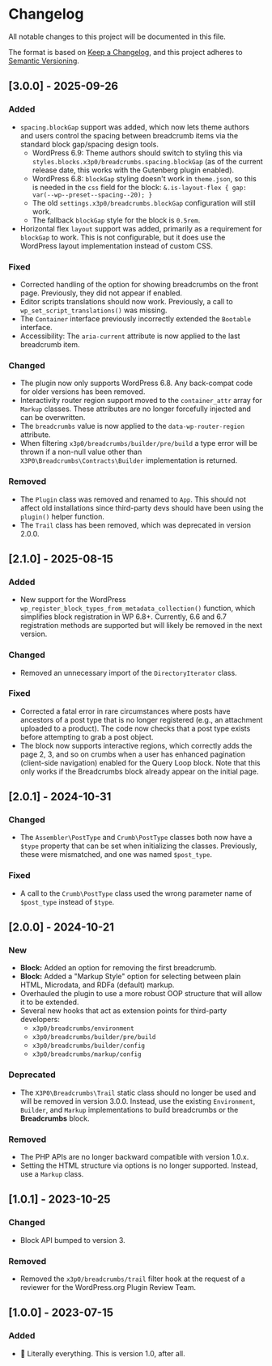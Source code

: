 # Changelog

All notable changes to this project will be documented in this file.

The format is based on [Keep a Changelog](https://keepachangelog.com),
and this project adheres to [Semantic Versioning](https://semver.org/spec/v2.0.0.html).

## [3.0.0] - 2025-09-26

### Added

- `spacing.blockGap` support was added, which now lets theme authors and users control the spacing between breadcrumb items via the standard block gap/spacing design tools.
  - WordPress 6.9: Theme authors should switch to styling this via `styles.blocks.x3p0/breadcrumbs.spacing.blockGap` (as of the current release date, this works with the Gutenberg plugin enabled).
  - WordPress 6.8: `blockGap` styling doesn't work in `theme.json`, so this is needed in the `css` field for the block: `&.is-layout-flex { gap: var(--wp--preset--spacing--20); }`
  - The old `settings.x3p0/breadcrumbs.blockGap` configuration will still work.
  - The fallback `blockGap` style for the block is `0.5rem`.
- Horizontal flex `layout` support was added, primarily as a requirement for `blockGap` to work. This is not configurable, but it does use the WordPress layout implementation instead of custom CSS.

### Fixed

- Corrected handling of the option for showing breadcrumbs on the front page. Previously, they did not appear if enabled.
- Editor scripts translations should now work. Previously, a call to `wp_set_script_translations()` was missing.
- The `Container` interface previously incorrectly extended the `Bootable` interface.
- Accessibility: The `aria-current` attribute is now applied to the last breadcrumb item.

### Changed

- The plugin now only supports WordPress 6.8. Any back-compat code for older versions has been removed.
- Interactivity router region support moved to the `container_attr` array for `Markup` classes. These attributes are no longer forcefully injected and can be overwritten.
- The `breadcrumbs` value is now applied to the `data-wp-router-region` attribute.
- When filtering `x3p0/breadcrumbs/builder/pre/build` a type error will be thrown if a non-null value other than `X3P0\Breadcrumbs\Contracts\Builder` implementation is returned.

### Removed

- The `Plugin` class was removed and renamed to `App`. This should not affect old installations since third-party devs should have been using the `plugin()` helper function.
- The `Trail` class has been removed, which was deprecated in version 2.0.0.


## [2.1.0] - 2025-08-15

### Added

- New support for the WordPress `wp_register_block_types_from_metadata_collection()` function, which simplifies block registration in WP 6.8+. Currently, 6.6 and 6.7 registration methods are supported but will likely be removed in the next version.

### Changed

- Removed an unnecessary import of the `DirectoryIterator` class.

### Fixed

- Corrected a fatal error in rare circumstances where posts have ancestors of a post type that is no longer registered (e.g., an attachment uploaded to a product). The code now checks that a post type exists before attempting to grab a post object.
- The block now supports interactive regions, which correctly adds the page 2, 3, and so on crumbs when a user has enhanced pagination (client-side navigation) enabled for the Query Loop block. Note that this only works if the Breadcrumbs block already appear on the initial page.

## [2.0.1] - 2024-10-31

### Changed

- The `Assembler\PostType` and `Crumb\PostType` classes both now have a `$type` property that can be set when initializing the classes. Previously, these were mismatched, and one was named `$post_type`.

### Fixed

- A call to the `Crumb\PostType` class used the wrong parameter name of `$post_type` instead of `$type`.

## [2.0.0] - 2024-10-21

### New

- **Block:** Added an option for removing the first breadcrumb.
- **Block:** Added a "Markup Style" option for selecting between plain HTML, Microdata, and RDFa (default) markup.
- Overhauled the plugin to use a more robust OOP structure that will allow it to be extended.
- Several new hooks that act as extension points for third-party developers:
	- `x3p0/breadcrumbs/environment`
	- `x3p0/breadcrumbs/builder/pre/build`
	- `x3p0/breadcrumbs/builder/config`
	- `x3p0/breadcrumbs/markup/config`

### Deprecated

- The `X3P0\Breadcrumbs\Trail` static class should no longer be used and will be removed in version 3.0.0. Instead, use the existing `Environment`, `Builder`, and `Markup` implementations to build breadcrumbs or the **Breadcrumbs** block.

### Removed

- The PHP APIs are no longer backward compatible with version 1.0.x.
- Setting the HTML structure via options is no longer supported. Instead, use a `Markup` class.

## [1.0.1] - 2023-10-25

### Changed

- Block API bumped to version 3.

### Removed

- Removed the `x3p0/breadcrumbs/trail` filter hook at the request of a reviewer for the WordPress.org Plugin Review Team.

## [1.0.0] - 2023-07-15

### Added

- 🎉 Literally everything. This is version 1.0, after all.
